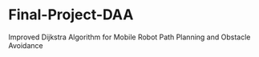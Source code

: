 # Final-Project-DAA
Improved Dijkstra Algorithm for Mobile Robot Path Planning and Obstacle Avoidance
